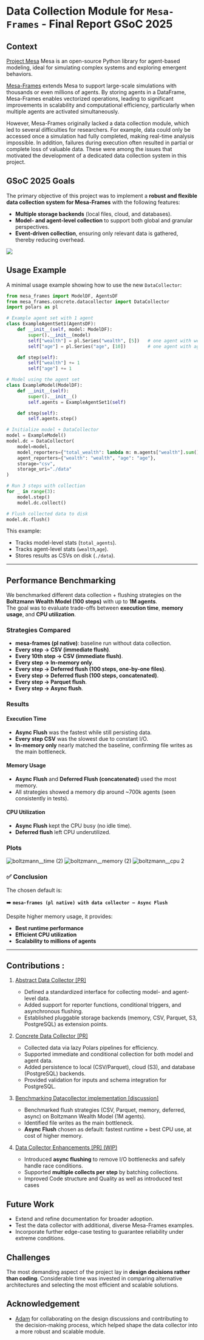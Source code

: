 # Data Collection Module for `Mesa-Frames` - Final Report GSoC 2025

## Context
[Project Mesa](https://github.com/projectmesa) Mesa is an open-source Python library for agent-based modeling, ideal for simulating complex systems and exploring emergent behaviors.

[Mesa-Frames](https://github.com/projectmesa/mesa-frames) extends Mesa to support large-scale simulations with thousands or even millions of agents. By storing agents in a DataFrame, Mesa-Frames enables vectorized operations, leading to significant improvements in scalability and computational efficiency, particularly when multiple agents are activated simultaneously.

However, Mesa-Frames originally lacked a data collection module, which led to several difficulties for researchers. For example, data could only be accessed once a simulation had fully completed, making real-time analysis impossible. In addition, failures during execution often resulted in partial or complete loss of valuable data. These were among the issues that motivated the development of a dedicated data collection system in this project.


## GSoC 2025 Goals
The primary objective of this project was to implement a **robust and flexible data collection system for Mesa-Frames** with the following features:  
- **Multiple storage backends** (local files, cloud, and databases).  
- **Model- and agent-level collection** to support both global and granular perspectives.  
- **Event-driven collection**, ensuring only relevant data is gathered, thereby reducing overhead.  

![](Mesa-Frames.jpg)

## Usage Example  

A minimal usage example showing how to use the new `DataCollector`:  

```python
from mesa_frames import ModelDF, AgentsDF
from mesa_frames.concrete.datacollector import DataCollector
import polars as pl

# Example agent set with 1 agent
class ExampleAgentSet1(AgentsDF):
    def __init__(self, model: ModelDF):
        super().__init__(model)
        self["wealth"] = pl.Series("wealth", [5])   # one agent with wealth=5
        self["age"] = pl.Series("age", [10])        # one agent with age=10

    def step(self):
        self["wealth"] += 1
        self["age"] += 1

# Model using the agent set
class ExampleModel(ModelDF):
    def __init__(self):
        super().__init__()
        self.agents = ExampleAgentSet1(self)

    def step(self):
        self.agents.step()

# Initialize model + DataCollector
model = ExampleModel()
model.dc = DataCollector(
    model=model,
    model_reporters={"total_wealth": lambda m: m.agents["wealth"].sum()},
    agent_reporters={"wealth": "wealth", "age": "age"},
    storage="csv",
    storage_uri="./data"
)

# Run 3 steps with collection
for _ in range(3):
    model.step()
    model.dc.collect()

# Flush collected data to disk
model.dc.flush()
```

This example:  
- Tracks model-level stats (`total_agents`).  
- Tracks agent-level stats (`wealth`,`age`).  
- Stores results as CSVs on disk (`./data`).  
---

## Performance Benchmarking  

We benchmarked different data collection + flushing strategies on the **Boltzmann Wealth Model (100 steps)** with up to **1M agents**.  
The goal was to evaluate trade-offs between **execution time**, **memory usage**, and **CPU utilization**.  

### Strategies Compared  
- **mesa-frames (pl native)**: baseline run without data collection.  
- **Every step → CSV (immediate flush)**.  
- **Every 10th step → CSV (immediate flush)**.  
- **Every step → In-memory only**.  
- **Every step → Deferred flush (100 steps, one-by-one files)**.  
- **Every step → Deferred flush (100 steps, concatenated)**.  
- **Every step → Parquet flush**.  
- **Every step → Async flush**.  

### Results  

#### Execution Time  
- **Async Flush** was the fastest while still persisting data.  
- **Every step CSV** was the slowest due to constant I/O.  
- **In-memory only** nearly matched the baseline, confirming file writes as the main bottleneck.  

#### Memory Usage  
- **Async Flush** and **Deferred Flush (concatenated)** used the most memory.  
- All strategies showed a memory dip around ~700k agents (seen consistently in tests).  

#### CPU Utilization  
- **Async Flush** kept the CPU busy (no idle time).  
- **Deferred flush** left CPU underutilized.  

### Plots  

<img alt="boltzmann__time (2)" src="https://github.com/user-attachments/assets/18404e76-3981-4709-a363-be6adb877c51" />  
<img alt="boltzmann__memory (2)" src="https://github.com/user-attachments/assets/98fa9d97-6f1c-4540-ae99-5f5a3bc8ab02" />  
<img alt="boltzmann__cpu 2" src="https://github.com/user-attachments/assets/4d816c18-1695-47da-84b9-41e86f09d736" />  

### ✅ Conclusion  
The chosen default is:  

➡️ **`mesa-frames (pl native) with data collector – Async Flush`**  

Despite higher memory usage, it provides:  
- **Best runtime performance**  
- **Efficient CPU utilization**  
- **Scalability to millions of agents**  

---


## Contributions :
1. [Abstract Data Collector [PR]](https://github.com/projectmesa/mesa-frames/pull/156) 
    - Defined a standardized interface for collecting model- and agent-level data.  
    - Added support for reporter functions, conditional triggers, and asynchronous flushing.  
    - Established pluggable storage backends (memory, CSV, Parquet, S3, PostgreSQL) as extension points.  

2. [Concrete Data Collector [PR]](https://github.com/projectmesa/mesa-frames/pull/161) 
    - Collected data via lazy Polars pipelines for efficiency.  
    - Supported immediate and conditional collection for both model and agent data.  
    - Added persistence to local (CSV/Parquet), cloud (S3), and database (PostgreSQL) backends.  
    - Provided validation for inputs and schema integration for PostgreSQL.  
3. [Benchmarking Datacollector implementation [discussion]](https://github.com/projectmesa/mesa-frames/discussions/168)
   - Benchmarked flush strategies (CSV, Parquet, memory, deferred, async) on Boltzmann Wealth Model (1M agents).  
   - Identified file writes as the main bottleneck.  
   - **Async Flush** chosen as default: fastest runtime + best CPU use, at cost of higher memory.  

4. [Data Collector Enhancements [PR] (WIP)](https://github.com/projectmesa/mesa-frames/pull/167) 
    - Introduced **async flushing** to remove I/O bottlenecks and safely handle race conditions.  
    - Supported **multiple collects per step** by batching collections. 
    - Improved Code structure and Quality as well as introduced test cases


## Future Work
- Extend and refine documentation for broader adoption.  
- Test the data collector with additional, diverse Mesa-Frames examples.  
- Incorporate further edge-case testing to guarantee reliability under extreme conditions.  


## Challenges
The most demanding aspect of the project lay in **design decisions rather than coding**. Considerable time was invested in comparing alternative architectures and selecting the most efficient and scalable solutions.  


## Acknowledgement
- [Adam](https://github.com/adamamer20) for collaborating on the design discussions and contributing to the decision-making process, which helped shape the data collector into a more robust and scalable module.